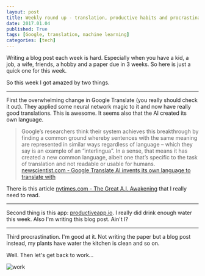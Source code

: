```yaml
---
layout: post
title: Weekly round up - translation, productive habits and procrastination
date: 2017.01.04
published: True
tags: [Google, translation, machine learning]
categories: [tech]
---
```


Writing a blog post each week is hard. Especially when you have a kid, a job, a wife, friends, a hobby and a paper due in 3 weeks. So here is just a quick one for this week.  

So this week I got amazed by two things.

---

First the overwhelming change in Google Translate (you really should check it out). They applied some neural network magic to it and now have really good translations. This is awesome. It seems also that the AI created its own language.  

> Google’s researchers think their system achieves this breakthrough by finding a common ground whereby sentences with the same meaning are represented in similar ways regardless of language – which they say is an example of an “interlingua”. In a sense, that means it has created a new common language, albeit one that’s specific to the task of translation and not readable or usable for humans.  
> [newscientist.com - Google Translate AI invents its own language to translate with](https://www.newscientist.com/article/2114748-google-translate-ai-invents-its-own-language-to-translate-with/)  

There is this article [nytimes.com - The Great A.I. Awakening](http://www.nytimes.com/2016/12/14/magazine/the-great-ai-awakening.html?_r=1) that I really need to read.  

---

Second thing is this app: [productiveapp.io](http://productiveapp.io/). I really did drink enough water this week. Also I'm writing this blog post. Ain't I?  

---

Third procrastination. I'm good at it. Not writing the paper but a blog post instead, my plants have water the kitchen is clean and so on.  

Well. Then let's get back to work…

![work](http://i.giphy.com/heK9M5vuUcloY.gif)  





